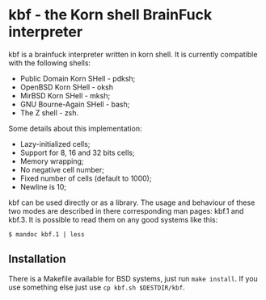 kbf - the Korn shell BrainFuck interpreter
==========================================

kbf is a brainfuck interpreter written in korn shell. It is currently
compatible with the following shells:

- Public Domain Korn SHell - pdksh;
- OpenBSD Korn SHell - oksh
- MirBSD Korn SHell - mksh;
- GNU Bourne-Again SHell - bash;
- The Z shell - zsh.

Some details about this implementation:

- Lazy-initialized cells;
- Support for 8, 16 and 32 bits cells;
- Memory wrapping;
- No negative cell number;
- Fixed number of cells (default to 1000);
- Newline is 10;

kbf can be used directly or as a library. The usage and behaviour of 
these two modes are described in there corresponding man pages: kbf.1 
and kbf.3. It is possible to read them on any good systems like this:

    $ mandoc kbf.1 | less

Installation
------------

There is a Makefile available for BSD systems, just run `make install`.
If you use something else just use `cp kbf.sh $DESTDIR/kbf`.

